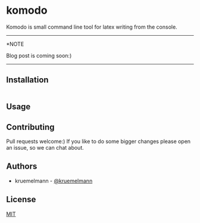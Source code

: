 # komodo

Komodo is small command line tool for latex writing from the console.

---
*NOTE

Blog post is coming soon:)

---

## Installation

```bash
```

## Usage


## Contributing

Pull requests welcome:)
If you like to do some bigger changes please open an issue, so we can chat about.

## Authors

* kruemelmann - [@kruemelmann](https://github.com/kruemelmann/)

## License
[MIT](https://choosealicense.com/licenses/mit/)

